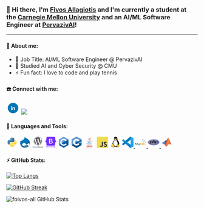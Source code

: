 ### 👋 Hi there, I'm [Fivos Allagiotis](https://foivos-all.github.io/) and I'm currently a student at the [Carnegie Mellon University](https://www.cmu.edu/) and an AI/ML Software Engineer at [PervazivAI](https://pervaziv.com/)!

<!-- [![Website](https://img.shields.io/website?label=IoannisSina.com&style=for-the-badge&url=https://ioannissina.github.io/)](https://ioannissina.github.io/) -->
---

#### :pencil: About me:

- 🔭 Job Title: AI/ML Software Engineer @ PervazivAI
- 🌱 Studied AI and Cyber Security @ CMU
- ⚡ Fun fact: I love to code and play tennis



#### :telephone: Connect with me:

<a href="https://www.linkedin.com/in/fivos-allagiotis/" target="_blank"><img src="https://github.com/aritraroy/social-icons/blob/master/linkedin-icon.png?raw=true" width="35"></a>
<a href="https://scholar.google.gr/citations?user=33gpo-QAAAAJ&hl=en&authuser=1" target="_blank"><img src="https://cloud.githubusercontent.com/assets/1612326/3472454/f1f2a18e-02cb-11e4-9f89-1d98c471cade.png" width="35"></a>
<br />



#### :wrench: Languages and Tools:

<a style="text-decoration: none;" href="https://www.python.org" target="_blank"> <img src="https://raw.githubusercontent.com/devicons/devicon/master/icons/python/python-original.svg" alt="Python" width="30" height="30"/> </a>
<a style="text-decoration: none;" href="https://www.drupal.org/" target="_blank"> <img src="https://github.com/devicons/devicon/blob/master/icons/drupal/drupal-original.svg" alt="Drupal" width="30" height="30"/> </a> 
<a style="text-decoration: none;" href="https://wordpress.com/" target="_blank"> <img src="https://github.com/devicons/devicon/blob/master/icons/wordpress/wordpress-original.svg" alt="Wordpress" width="30" height="30"/> </a> 
<a style="text-decoration: none;" href="https://getbootstrap.com" target="_blank"> <img src="https://raw.githubusercontent.com/devicons/devicon/master/icons/bootstrap/bootstrap-plain-wordmark.svg" alt="bootstrap" width="30" height="30"/> </a> 
<a style="text-decoration: none;" href="https://www.cprogramming.com/" target="_blank"> <img src="https://raw.githubusercontent.com/devicons/devicon/master/icons/c/c-original.svg" alt="C" width="30" height="30"/> </a> 
<a style="text-decoration: none;" href="https://www.w3schools.com/cpp/" target="_blank"> <img src="https://raw.githubusercontent.com/devicons/devicon/master/icons/cplusplus/cplusplus-original.svg" alt="C++" width="30" height="30"/> </a>
<a style="text-decoration: none;" href="https://www.java.com/en/" target="_blank"> <img src="https://github.com/devicons/devicon/blob/master/icons/java/java-original-wordmark.svg" alt="Java" width="30" height="30"/> </a> 
<a style="text-decoration: none;" href="https://developer.mozilla.org/en-US/docs/Web/JavaScript" target="_blank"> <img src="https://raw.githubusercontent.com/devicons/devicon/master/icons/javascript/javascript-original.svg" alt="Javascript" width="30" height="30"/> </a> 
<a style="text-decoration: none;" href="https://www.linux.org/" target="_blank"> <img src="https://raw.githubusercontent.com/devicons/devicon/master/icons/linux/linux-original.svg" alt="linux" width="30" height="30"/> </a>
<a href="https://visualstudio.microsoft.com/" target="_blank"> <img target="_blank" alt="Visual Studio Code" width="30" height="30" src="https://raw.githubusercontent.com/devicons/devicon/master/icons/vscode/vscode-original.svg" /> </a>
<a href="https://www.mysql.com/" target="_blank"> <img target="_blank" width="30" height="30" src="https://raw.githubusercontent.com/devicons/devicon/master/icons/mysql/mysql-original-wordmark.svg" alt="MySQL" width="30" height="30"/> </a>
<a href="https://www.php.net/" target="_blank"> <img target="_blank" width="30" height="30" src="https://raw.githubusercontent.com/devicons/devicon/master/icons/php/php-original.svg" alt="PHP" width="30" height="30"/> </a>
<a href="https://www.mathworks.com/products/matlab.html" target="_blank"> <img target="_blank" width="30" height="30" src="https://github.com/devicons/devicon/blob/master/icons/matlab/matlab-original.svg" alt="MATLAB" width="30" height="30"/> </a>

#### :zap: GitHub Stats:

[![Top Langs](https://github-readme-stats.vercel.app/api/top-langs/?username=foivos-all&langs_count=8&layout=compact&theme=cobalt)](https://github.com/anuraghazra/github-readme-stats)

[![GitHub Streak](http://github-readme-streak-stats.herokuapp.com?user=foivos-all&show_icons=true&layout=compact&theme=cobalt)](https://git.io/streak-stats)

<img align="left" alt="foivos-all GitHub Stats" src="https://github-readme-stats.vercel.app/api?username=foivos-all&show_icons=true&theme=cobalt" />




[website]: https://foivos-all.github.io/ 
[linkedin]: https://www.linkedin.com/in/ioannis-sina-8b41531a1/ 
[google scholar]: https://scholar.google.gr/citations?user=33gpo-QAAAAJ&hl=en&authuser=1
